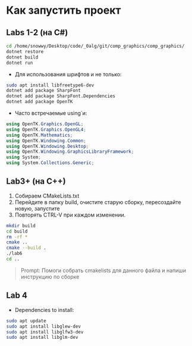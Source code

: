 # Как запустить проект

## Labs 1-2 (на C#)
```sh
cd /home/snowwy/Desktop/code/_0alg/git/comp_graphics/comp_graphics/
dotnet restore
dotnet build
dotnet run
```

- Для использования шрифтов и не только:
```sh
sudo apt install libfreetype6-dev
dotnet add package SharpFont
dotnet add package SharpFont.Dependencies
dotnet add package OpenTK
```


- Часто встречаемые using`и:
```C#
using OpenTK.Graphics.OpenGL;
using OpenTK.Graphics.OpenGL4;
using OpenTK.Mathematics;
using OpenTK.Windowing.Common;
using OpenTK.Windowing.Desktop;
using OpenTK.Windowing.GraphicsLibraryFramework;
using System;
using System.Collections.Generic;
```

## Lab3+ (на C++)

1. Собираем CMakeLists.txt
2. Перейдите в папку build, очистите старую сборку, пересоздайте новую, запустите
3. Повторять CTRL-V при каждом изменении.
 
```sh
mkdir build
cd build
rm -rf *
cmake ..
cmake --build .
./lab6
cd ..

```

> Prompt: 
> Помоги собрать cmakelists для данного файла и напиши инструкцию по сборке

## Lab 4

- Dependencies to install:

```sh
sudo apt update
sudo apt install libglew-dev
sudo apt install libglfw3-dev
sudo apt install libglm-dev

```

